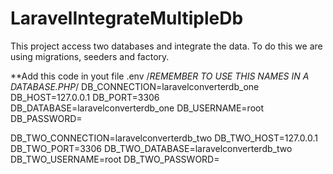 # LaravelIntegrateMultipleDb
This project access two databases and integrate the data. To do this we are using migrations, seeders and factory.

**Add this code in yout file .env
/*REMEMBER TO USE THIS NAMES IN A DATABASE.PHP*/
DB_CONNECTION=laravelconverterdb_one
DB_HOST=127.0.0.1
DB_PORT=3306
DB_DATABASE=laravelconverterdb_one
DB_USERNAME=root
DB_PASSWORD=

DB_TWO_CONNECTION=laravelconverterdb_two
DB_TWO_HOST=127.0.0.1
DB_TWO_PORT=3306
DB_TWO_DATABASE=laravelconverterdb_two
DB_TWO_USERNAME=root
DB_TWO_PASSWORD=